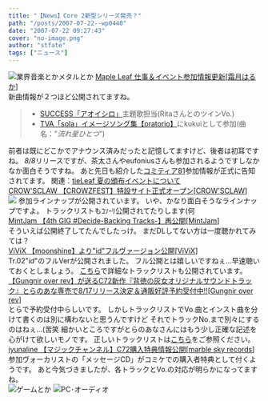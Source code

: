 ```yaml
---
title: "【News】Core 2新型シリーズ発売？"
path: "/posts/2007-07-22--wp0440"
date: "2007-07-22 09:27:43"
cover: "no-image.png"
author: "stfate"
tags: ["ニュース"]
---
```


<style type="text/css">
<!--
p {white-space: pre-wrap};
-->
</style>

<img src="http://stfate.net/img/category1.jpg" alt="業界音楽とかメタルとか">
<a class="topics" href="http://shimotsukin.com/" target="_blank">Maple Leaf 仕事＆イベント参加情報更新</a><span class="junre">[<a href="http://shimotsukin.com/" target="_blank">霜月はるか</a>]</span>
<div class="news">新曲情報が２つほど公開されてますね。<blockquote><ul><li><a href="http://www.success-corp.co.jp/software/ps2/aoishiro/index.html" target="_blank">SUCCESS「アオイシロ」</a>主題歌担当(RitaさんとのツインVo.)</li><li><a href="http://www.lantis.jp/new-release/data2.php?id=d194d63e5d239064d79faac9e7dccf46" target="_blank">TVA「sola」イメージソング集【oratorio】</a>にkukuiとして参加(曲名："<em>流れ星ひとつ</em>")</li></ul></blockquote>前者は既にどこかでアナウンス済みだったと記憶してますけど、後者は初耳ですね。
<em>8/8</em>リリースですが、茶太さんやeufoniusさんも参加されるようですしなかなか面白そうですね。
あと先日も紹介した<a href="http://www.comitia.co.jp/" target="_blank">コミティア81</a>参加情報が正式に告知されてます。
関連：<a href="http://tieleaf.net/" target="_blank">tieLeaf 夏の頒布イベントについて</a></div>
<a class="topics" href="http://crowzfest.crowsclaw.info/" target="_blank">CROW'SCLAW 【CROWZFEST】特設サイト正式オープン</a><span class="junre">[<a href="http://www.crowsclaw.info/" target="_blank">CROW'SCLAW</a>]</span>
<div class="news"><a href="http://crowzfest.crowsclaw.info/" target="_blank"><img src="http://crowzfest.crowsclaw.info/img/banner468.jpg"></a>
参加ラインナップが公開されています。
いや、かなり面白そうなラインナップですよ。
トラックリストもｺｿｰﾘ公開されてたりします(何</div>
<a class="topics" href="http://www.mintjam.net/" target="_blank">MintJam 【4th GIG #Decide-Backing Tracks-】再公開</a><span class="junre">[<a href="http://www.mintjam.net/" target="_blank">MintJam</a>]</span>
<div class="news">そういえば公開終了してたんでしたっけ。
まだDLしてない方は一度聴かれてみては？</div>
<a class="topics" href="http://www.vivix.info/" target="_blank">ViViX 【moonshine】より"id"フルヴァージョン公開</a><span class="junre">[<a href="http://www.vivix.info/" target="_blank">ViViX</a>]</span>
<div class="news">Tr.02"<em>id</em>"のフルVerが公開されました。
フル公開とは嬉しいですねぇ…早速聴いておくとしましょう。
<a href="http://www.vivix.info/serenade/ms.htm" target="_blank">こちら</a>で詳細なトラックリストも公開されています。</div>
<a class="topics" href="http://www.toranoana.jp/shop/070817gor/070817gor.html" target="_blank">【Gungnir over rev】が送るC72新作『背徳の灰女オリジナルサウンドトラック』とらのあな専売で8/17リリース決定＆通販好評予約受付中!!</a><span class="junre">[<a href="http://www.gungni.com/" target="_blank">Gungnir over rev</a>]</span>
<div class="news">とらで予約受付中らしいです。
しかしトラックリストでVo.曲とインスト曲を分けて書くのは別に構わないと思うんですけど
それでトラックNo.まで別々にするのはねぇ…(苦笑
細かいところですがとらのあなさんにはもう少し正確な記述を心がけて欲しいモノです。
正しいトラックリストは<a href="http://www.gungni.com/event/cm72_2007_summer.html" target="_blank">こちら</a>をご参照ください。</div>
<a class="topics" href="http://www.marbleskyrecords.com/magicchannel/" target="_blank">iyunaline 【マジックチャンネル】C72購入特典情報公開</a><span class="junre">[<a href="http://www.marbleskyrecords.com/" target="_blank">marble sky records</a>]</span>
<div class="news">参加ヴォーカリストの「メッセージCD」がコミケでの購入者特典として付くようです。
あと今気づきましたが、各トラックとVo.の対応が明らかになってますね。</div>
<img src="http://stfate.net/img/category2.jpg" alt="ゲームとか">
<img src="http://stfate.net/img/category3.jpg" alt="PC･オーディオ">
